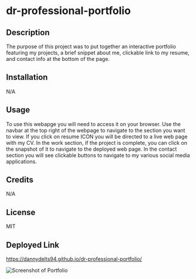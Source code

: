 # dr-professional-portfolio

## Description

The purpose of this project was to put together an interactive portfolio featuring my projects, a brief snippet about me, clickable link to my resume, and contact info at the bottom of the page.

## Installation 

N/A

## Usage

To use this webapge you will need to access it on your browser. Use the navbar at the top right of the webpage to navigate to the section you want to view. If you click on resume ICON you will be directed to a live web page with my CV. In the work section, if the project is complete, you can click on the snapshot of it to navigate to the deployed web page. In the contact section you will see clickable buttons to navigate to my various social media applications. 

##  Credits

N/A

## License

MIT

## Deployed Link
https://dannydelts94.github.io/dr-professional-portfolio/

![Screenshot of Portfolio](/images/updated.png "Dan Rescigno Portfolio")

